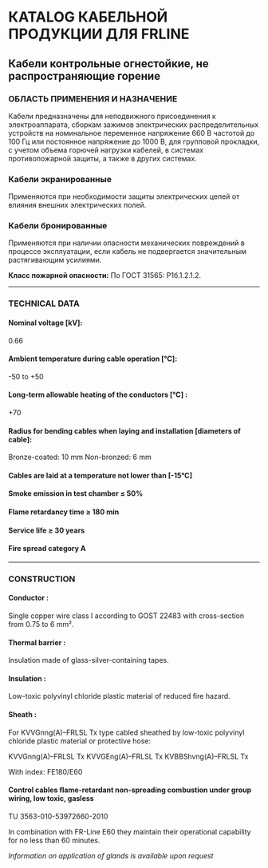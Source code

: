# КATALOG КАБЕЛЬНОЙ ПРОДУКЦИИ ДЛЯ FRLINE

## Кабели контрольные огнестойкие, не распространяющие горение  
### ОБЛАСТЬ ПРИМЕНЕНИЯ И НАЗНАЧЕНИЕ  

Кабели предназначены для неподвижного присоединения к электроаппарата, сборкам зажимов электрических распределительных устройств на номинальное переменное напряжение 660 В частотой до 100 Гц или постоянное напряжение до 1000 В, для групповой прокладки, с учетом объема горючей нагрузки кабелей, в системах противопожарной защиты, а также в других системах.

### Кабели экранированные  
Применяются при необходимости защиты электрических цепей от влияния внешних электрических полей.

### Кабели бронированные  
Применяются при наличии опасности механических повреждений в процессе эксплуатации, если кабель не подвергается значительным растягивающим усилиями.

**Класс пожарной опасности:** По ГОСТ 31565: P1б.1.2.1.2.

---

### TECHNICAL DATA 

#### Nominal voltage [kV]: 
0.66

#### Ambient temperature during cable operation [°C]:
-50 to +50

#### Long-term allowable heating of the conductors [°C] : 
+70

#### Radius for bending cables when laying and installation [diameters of cable]:
Bronze-coated: 10 mm
Non-bronzed: 6 mm

#### Cables are laid at a temperature not lower than [-15°C]

#### Smoke emission in test chamber ≤ 50%

#### Flame retardancy time ≥ 180 min

#### Service life ≥ 30 years

#### Fire spread category A

---
### CONSTRUCTION

#### Conductor :
Single copper wire class I according to GOST 22483 with cross-section from 0.75 to 6 mm².

#### Thermal barrier :
Insulation made of glass-silver-containing tapes.

#### Insulation :
Low-toxic polyvinyl chloride plastic material of reduced fire hazard.

#### Sheath :

For KVVGnng(A)–FRLSL Tx type cabled sheathed by low-toxic polyvinyl chloride plastic material or protective hose:

KVVGnng(A)–FRLSL Tx
KVVGEng(A)–FRLSL Tx
KVBBShvng(A)–FRLSL Tx

With index: FE180/E60

#### Control cables flame-retardant non-spreading combustion under group wiring, low toxic, gasless

TU 3563-010-53972660-2010

In combination with FR-Line E60 they maintain their operational capability for no less than 60 minutes.

*Information on application of glands is available upon request*

